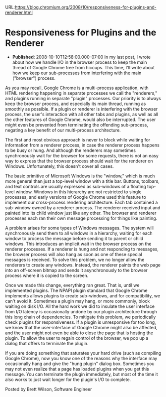 URL:https://blog.chromium.org/2008/10/responsiveness-for-plugins-and-renderer.html
# Responsiveness for Plugins and the Renderer
- **Published**: 2008-10-10T12:58:00.000-07:00
In my last post, I wrote about how we handle I/O in the browser process to keep the main thread of Google Chrome free from hiccups. This time, I'll write about how we keep our sub-processes from interfering with the main ("browser") process.

As you may recall, Google Chrome is a multi-process application, with HTML rendering happening in separate processes we call the "renderers," and plugins running in separate "plugin" processes. Our priority is to always keep the browser process, and especially its main thread, running as smoothly as possible. If a plugin or renderer is interfering with the browser process, the user's interaction with all other tabs and plugins, as well as all the other features of Google Chrome, would also be interrupted. The user might even be prevented from terminating the offending sub-process, negating a key benefit of our multi-process architecture.

The first and most obvious approach is never to block while waiting for information from a renderer process, in case the renderer process happens to be busy or hung. And although the renderers may sometimes synchronously wait for the browser for some requests, there is not an easy way to express that the browser process should wait for the renderer on Windows. Unfortunately, this doesn't cover all cases.

The basic primitive of Microsoft Windows is the "window," which is much more general than just a top-level window with a title bar. Buttons, toolbars, and text controls are usually expressed as sub-windows of a floating top-level window. Windows in this hierarchy are not restricted to single processes, and early versions of Google Chrome used this feature to implement our cross-process rendering architecture. Each tab contained a sub-window owned by a renderer process. The renderer received input and painted into its child window just like any other. The browser and renderer processes each ran their own message processing for things like painting.

A problem arises for some types of Windows messages. The system will synchronously send them to all windows in a hierarchy, waiting for each window to process the message before sending it to parent or child windows. This introduces an implicit wait in the browser process on the renderer processes. If a renderer is hung and not responding to messages, the browser process will also hang as soon as one of these special messages is received. To solve this problem, we no longer allow the renderers to create any windows. Instead, the renderer paints the web page into an off-screen bitmap and sends it asynchronously to the browser process where it is copied to the screen.

Once we made this change, everything ran great. That is, until we implemented plugins. The NPAPI plugin standard that Google Chrome implements allows plugins to create sub-windows, and for compatibility, we can't avoid it. Sometimes a plugin may hang, or more commonly, block waiting on disk I/O. All the hard work we did to insulate the user interface from I/O latency is occasionally undone by our plugin architecture through this long chain of dependencies. To mitigate this problem, we periodically check plugins for responsiveness. If a plugin is unresponsive for too long, we know that the user-interface of Google Chrome might also be affected, and the user might not even be able to close the page that is hosting the plugin. To allow the user to regain control of the browser, we pop up a dialog that offers to terminate the plugin.

If you are doing something that saturates your hard drive (such as compiling Google Chrome), now you know one of the reasons why the interface may occasionally hang and give the "hung plugin" dialog box. Sometimes you may not even realize that a page has loaded plugins when you get this message. You can terminate the plugin immediately, but most of the time it also works to just wait longer for the plugin's I/O to complete.

Posted by Brett Wilson, Software Engineer